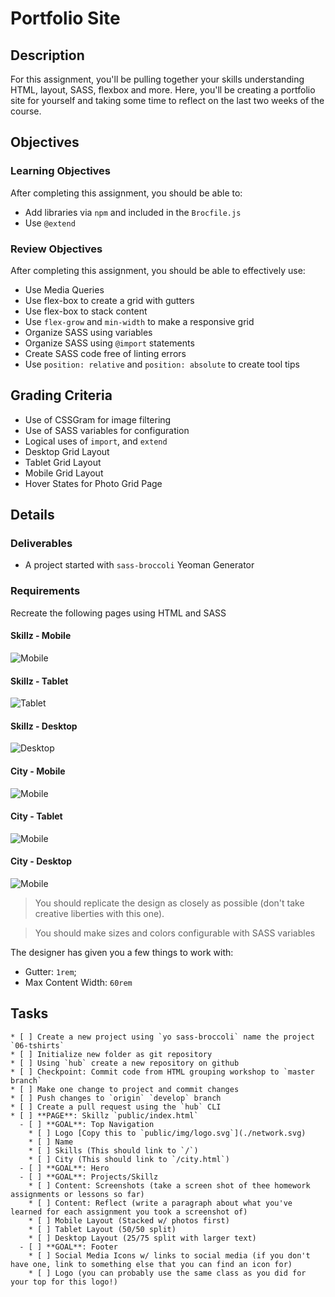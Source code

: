 # Portfolio Site

## Description

For this assignment, you'll be pulling together your skills understanding HTML, layout, SASS, flexbox and more.
Here, you'll be creating a portfolio site for yourself and taking some time to reflect on the last two weeks of the course.

## Objectives

### Learning Objectives

After completing this assignment, you should be able to:

* Add libraries via `npm` and included in the `Brocfile.js`
* Use `@extend`

### Review Objectives

After completing this assignment, you should be able to effectively use:

* Use Media Queries
* Use flex-box to create a grid with gutters
* Use flex-box to stack content
* Use `flex-grow` and `min-width` to make a responsive grid
* Organize SASS using variables
* Organize SASS using `@import` statements
* Create SASS code free of linting errors
* Use `position: relative` and `position: absolute` to create tool tips

## Grading Criteria

* Use of CSSGram for image filtering
* Use of SASS variables for configuration
* Logical uses of `import`, and `extend`
* Desktop Grid Layout
* Tablet Grid Layout
* Mobile Grid Layout
* Hover States for Photo Grid Page

## Details

### Deliverables

* A project started with `sass-broccoli` Yeoman Generator

### Requirements

Recreate the following pages using HTML and SASS

#### Skillz - Mobile

![Mobile](./skillz-mobile.png)

#### Skillz - Tablet

![Tablet](./skillz-tablet.png)

#### Skillz - Desktop

![Desktop](./skillz-desktop.png)

#### City - Mobile

![Mobile](https://placeholdit.imgix.net/~text?txtsize=60&txt=Screenshot+to+come&w=800&h=800&txttrack=0)

#### City - Tablet

![Mobile](https://placeholdit.imgix.net/~text?txtsize=60&txt=Screenshot+to+come&w=800&h=800&txttrack=0)

#### City - Desktop

![Mobile](https://placeholdit.imgix.net/~text?txtsize=60&txt=Screenshot+to+come&w=800&h=800&txttrack=0)

>You should replicate the design as closely as possible (don't take creative liberties with this one).

> You should make sizes and colors configurable with SASS variables

The designer has given you a few things to work with:
* Gutter: `1rem`;
* Max Content Width: `60rem`


## Tasks

```
* [ ] Create a new project using `yo sass-broccoli` name the project `06-tshirts`
* [ ] Initialize new folder as git repository
* [ ] Using `hub` create a new repository on github
* [ ] Checkpoint: Commit code from HTML grouping workshop to `master branch`
* [ ] Make one change to project and commit changes
* [ ] Push changes to `origin` `develop` branch
* [ ] Create a pull request using the `hub` CLI
* [ ] **PAGE**: Skillz `public/index.html`
  - [ ] **GOAL**: Top Navigation
    * [ ] Logo [Copy this to `public/img/logo.svg`](./network.svg)
    * [ ] Name
    * [ ] Skills (This should link to `/`)
    * [ ] City (This should link to `/city.html`)
  - [ ] **GOAL**: Hero
  - [ ] **GOAL**: Projects/Skillz
    * [ ] Content: Screenshots (take a screen shot of thee homework assignments or lessons so far)
    * [ ] Content: Reflect (write a paragraph about what you've learned for each assignment you took a screenshot of)
    * [ ] Mobile Layout (Stacked w/ photos first)
    * [ ] Tablet Layout (50/50 split)
    * [ ] Desktop Layout (25/75 split with larger text)
  - [ ] **GOAL**: Footer
    * [ ] Social Media Icons w/ links to social media (if you don't have one, link to something else that you can find an icon for)
    * [ ] Logo (you can probably use the same class as you did for your top for this logo!)
```
